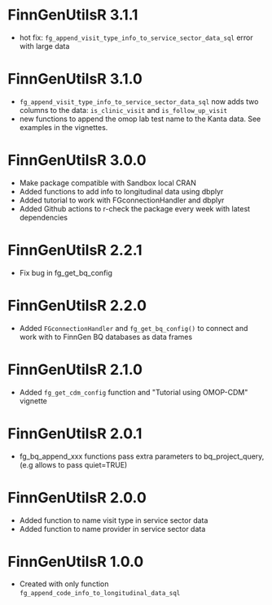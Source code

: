 # FinnGenUtilsR 3.1.1
- hot fix: `fg_append_visit_type_info_to_service_sector_data_sql` error with large data

# FinnGenUtilsR 3.1.0
- `fg_append_visit_type_info_to_service_sector_data_sql` now adds two columns to the data: `is_clinic_visit` and `is_follow_up_visit`
- new functions to append the omop lab test name to the Kanta data. See examples in the vignettes. 

# FinnGenUtilsR 3.0.0
- Make package compatible with Sandbox local CRAN
- Added functions to add info to longitudinal data using dbplyr
- Added tutorial to work with FGconnectionHandler and dbplyr
- Added Github actions to r-check the package every week with latest dependencies

# FinnGenUtilsR 2.2.1
- Fix bug in fg_get_bq_config

# FinnGenUtilsR 2.2.0
- Added `FGconnectionHandler` and `fg_get_bq_config()` to connect and work with to FinnGen BQ databases as data frames 

# FinnGenUtilsR 2.1.0
- Added `fg_get_cdm_config` function and "Tutorial using OMOP-CDM" vignette

# FinnGenUtilsR 2.0.1

- fg_bq_append_xxx functions pass extra parameters to bq_project_query, (e.g  allows to pass quiet=TRUE)

# FinnGenUtilsR 2.0.0

- Added function to name visit type in service sector data
- Added function to name provider in service sector data


# FinnGenUtilsR 1.0.0

- Created with only function `fg_append_code_info_to_longitudinal_data_sql`
